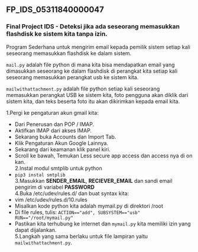 ## FP_IDS_05311840000047
### Final Project IDS - Deteksi jika ada seseorang memasukkan flashdisk ke sistem kita tanpa izin. <br>

Program Sederhana untuk mengirim email kepada pemilik sistem setiap kali seseorang memasukkan flashdisk ke dalam sistem.<br>

`mail.py` adalah file python di mana kita bisa mendapatkan email yang dimasukkan seseorang ke dalam flashdisk di perangkat kita setiap kali seseorang memasukkan perangkat usb ke sistem kita. <br>

`mailwithattachment.py` adalah file python setiap kali seseorang memasukkan perangkat USB ke sistem kita, foto pengguna akan diklik dari sistem kita, dan teks beserta foto itu akan dikirimkan kepada email kita.

1.Pergi ke pengaturan akun gmail kita:
- Dari Penerusan dan POP / IMAP.
- Aktifkan IMAP dari akses IMAP.
- Sekarang buka Accounts dan Import Tab.
- Klik Pengaturan Akun Google Lainnya.
- Sekarang dari keamanan klik panel kiri.
- Scroll ke bawah, Temukan Less secure app access dan access nya di on kan.<br>
2.Instal modul smtplib untuk python
- `pip3 instal smtplib`<br>
3.Masukkan <b>SENDER_EMAIL</b>, <b>RECIEVER_EMAIL</b> dan sandi email pengirim di variabel <b>PASSWORD</b><br>
4.Buka /etc/udev/rules.d/ dan buat syntax kita:
- vim /etc/udev/rules.d/10.rules
- Misalkan kode python kita adalah mymail.py di direktori /root
- Di file rules, tulis: `ACTION=="add", SUBSYSTEM=="usb" RUN=="/root/mymail.py"`
- Pastikan kita terhubung ke internet dan `mymail.py` kita memiliki izin yang dapat dijalankan.<br>
5.Langkah yang sama berlaku untuk file lampiran yaitu `mailwithattachment.py`.
